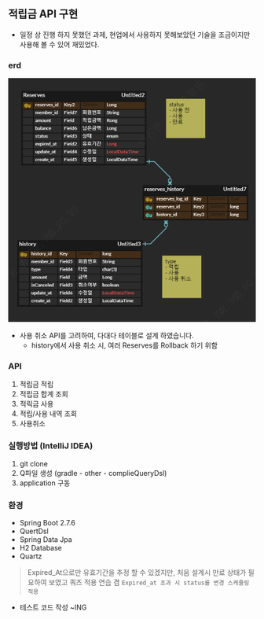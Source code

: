 ## 적립금 API 구현 
- 일정 상 진행 하지 못했던 과제, 현업에서 사용하지 못해보았던 기술을 조금이지만 사용해 볼 수 있어 재밌었다.

### erd
![erd.PNG](src/main/resources/erd.PNG)

- 사용 취소 API를 고려하여, 다대다 테이블로 설계 하였습니다.
  - history에서 사용 취소 시, 여러 Reserves를 Rollback 하기 위함

### API
1. 적립금 적립
2. 적립금 합계 조회
3. 적릭금 사용
4. 적립/사용 내역 조회
5. 사용취소

### 실행방법 (IntelliJ IDEA)
1. git clone
2. Q파일 생성 (gradle - other - complieQueryDsl)
3. application 구동

### 환경 
- Spring Boot 2.7.6
- QuertDsl
- Spring Data Jpa
- H2 Database
- Quartz

> Expired_At으로만 유효기간을 추정 할 수 있겠지만, 처음 설계시 만료 상태가 필요하여 보였고 쿼츠 적용 연습 겸 `Expired_at 초과 시 status를 변경 스케쥴링 적용`

- 테스트 코드 작성 ~ING
